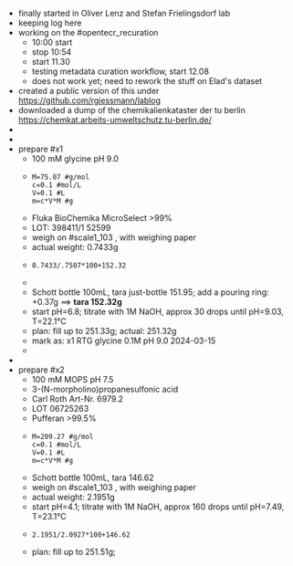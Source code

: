 - finally started in Oliver Lenz and Stefan Frielingsdorf lab
- keeping log here
- working on the #opentecr_recuration
	- 10:00 start
	- stop 10:54
	- start 11.30
	- testing metadata curation workflow, start 12.08
	- does not work yet; need to rework the stuff on Elad's dataset
- created a public version of this under https://github.com/rgiessmann/lablog
- downloaded a dump of the chemikalienkataster der tu berlin https://chemkat.arbeits-umweltschutz.tu-berlin.de/
-
-
- prepare #x1
	- 100 mM glycine pH 9.0
	- ```calc
	  M=75.07 #g/mol
	  c=0.1 #mol/L
	  V=0.1 #L
	  m=c*V*M #g
	  ```
	- Fluka BioChemika MicroSelect >99%
	- LOT: 398411/1 52599
	- weigh on #scale1_103 , with weighing paper
	- actual weight: 0.7433g
	- ```calc
	  0.7433/.7507*100+152.32
	  ```
	-
	- Schott bottle 100mL, tara just-bottle 151.95; add a pouring ring: +0.37g ==> __tara 152.32g__
	- start pH=6.8; titrate with 1M NaOH, approx 30 drops until pH=9.03, T=22.1°C
	- plan: fill up to 251.33g; actual: 251.32g
	- mark as: x1 RTG glycine 0.1M pH 9.0 2024-03-15
	-
-
- prepare #x2
	- 100 mM MOPS pH 7.5
	- 3-(N-morpholino)propanesulfonic acid
	- Carl Roth Art-Nr. 6979.2
	- LOT 06725263
	- Pufferan >99.5%
	- ```calc
	  M=209.27 #g/mol
	  c=0.1 #mol/L
	  V=0.1 #L
	  m=c*V*M #g
	  ```
	- Schott bottle 100mL, tara 146.62
	- weigh on #scale1_103 , with weighing paper
	- actual weight: 2.1951g
	- start pH=4.1; titrate with 1M NaOH, approx 160 drops until pH=7.49, T=23.1°C
	- ```calc
	  2.1951/2.0927*100+146.62
	  ```
	- plan: fill up to 251.51g;